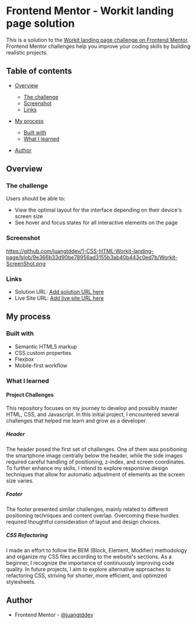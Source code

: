 # Frontend Mentor - Workit landing page solution

This is a solution to the [Workit landing page challenge on Frontend Mentor](https://www.frontendmentor.io/challenges/workit-landing-page-2fYnyle5lu). Frontend Mentor challenges help you improve your coding skills by building realistic projects.

## Table of contents

- [Overview](#overview)
  - [The challenge](#the-challenge)
  - [Screenshot](#screenshot)
  - [Links](#links)
- [My process](#my-process)

  - [Built with](#built-with)
  - [What I learned](#what-i-learned)

- [Author](#author)

## Overview

### The challenge

Users should be able to:

- View the optimal layout for the interface depending on their device's screen size
- See hover and focus states for all interactive elements on the page

### Screenshot

https://github.com/juangtddev/1-CSS-HTML-Workit-landing-page/blob/9e366b33d90be78956ad3155b3ab40b443c0ed7b/Workit-ScreenShot.png

### Links

- Solution URL: [Add solution URL here](TODO)
- Live Site URL: [Add live site URL here](https://juangtddev.github.io/1-CSS-HTML-Workit-landing-page/)

## My process

### Built with

- Semantic HTML5 markup
- CSS custom properties
- Flexbox
- Mobile-first workflow

### What I learned

#### Project Challenges

This repository focuses on my journey to develop and possibly master HTML, CSS, and Javascript. In this initial project, I encountered several challenges that helped me learn and grow as a developer.

##### Header

The header posed the first set of challenges. One of them was positioning the smartphone image centrally below the header, while the side images required careful handling of positioning, z-index, and screen coordinates. To further enhance my skills, I intend to explore responsive design techniques that allow for automatic adjustment of elements as the screen size varies.

##### Footer

The footer presented similar challenges, mainly related to different positioning techniques and content overlap. Overcoming these hurdles required thoughtful consideration of layout and design choices.

##### CSS Refactoring

I made an effort to follow the BEM (Block, Element, Modifier) methodology and organize my CSS files according to the website's sections. As a beginner, I recognize the importance of continuously improving code quality. In future projects, I aim to explore alternative approaches to refactoring CSS, striving for shorter, more efficient, and optimized stylesheets.

## Author

- Frontend Mentor - [@juangtddev](https://www.frontendmentor.io/profile/juangtddev)
